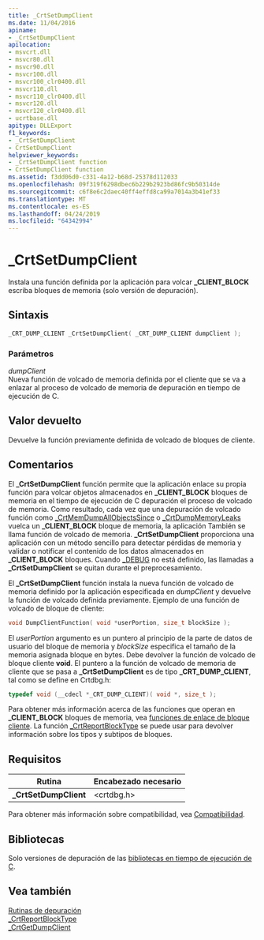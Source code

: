 ```yaml
---
title: _CrtSetDumpClient
ms.date: 11/04/2016
apiname:
- _CrtSetDumpClient
apilocation:
- msvcrt.dll
- msvcr80.dll
- msvcr90.dll
- msvcr100.dll
- msvcr100_clr0400.dll
- msvcr110.dll
- msvcr110_clr0400.dll
- msvcr120.dll
- msvcr120_clr0400.dll
- ucrtbase.dll
apitype: DLLExport
f1_keywords:
- _CrtSetDumpClient
- CrtSetDumpClient
helpviewer_keywords:
- _CrtSetDumpClient function
- CrtSetDumpClient function
ms.assetid: f3dd06d0-c331-4a12-b68d-25378d112033
ms.openlocfilehash: 09f319f6298dbec6b229b2923bd86fc9b50314de
ms.sourcegitcommit: c6f8e6c2daec40ff4effd8ca99a7014a3b41ef33
ms.translationtype: MT
ms.contentlocale: es-ES
ms.lasthandoff: 04/24/2019
ms.locfileid: "64342994"
---
```

# <a name="crtsetdumpclient"></a>_CrtSetDumpClient

Instala una función definida por la aplicación para volcar **_CLIENT_BLOCK** escriba bloques de memoria (solo versión de depuración).

## <a name="syntax"></a>Sintaxis

```C
_CRT_DUMP_CLIENT _CrtSetDumpClient( _CRT_DUMP_CLIENT dumpClient );
```

### <a name="parameters"></a>Parámetros

*dumpClient*<br/>
Nueva función de volcado de memoria definida por el cliente que se va a enlazar al proceso de volcado de memoria de depuración en tiempo de ejecución de C.

## <a name="return-value"></a>Valor devuelto

Devuelve la función previamente definida de volcado de bloques de cliente.

## <a name="remarks"></a>Comentarios

El **_CrtSetDumpClient** función permite que la aplicación enlace su propia función para volcar objetos almacenados en **_CLIENT_BLOCK** bloques de memoria en el tiempo de ejecución de C depuración el proceso de volcado de memoria. Como resultado, cada vez que una depuración de volcado función como [_CrtMemDumpAllObjectsSince](crtmemdumpallobjectssince.md) o [_CrtDumpMemoryLeaks](crtdumpmemoryleaks.md) vuelca un **_CLIENT_BLOCK** bloque de memoria, la aplicación También se llama función de volcado de memoria. **_CrtSetDumpClient** proporciona una aplicación con un método sencillo para detectar pérdidas de memoria y validar o notificar el contenido de los datos almacenados en **_CLIENT_BLOCK** bloques. Cuando [_DEBUG](../../c-runtime-library/debug.md) no está definido, las llamadas a **_CrtSetDumpClient** se quitan durante el preprocesamiento.

El **_CrtSetDumpClient** función instala la nueva función de volcado de memoria definido por la aplicación especificada en *dumpClient* y devuelve la función de volcado definida previamente. Ejemplo de una función de volcado de bloque de cliente:

```C
void DumpClientFunction( void *userPortion, size_t blockSize );
```

El *userPortion* argumento es un puntero al principio de la parte de datos de usuario del bloque de memoria y *blockSize* especifica el tamaño de la memoria asignada bloque en bytes. Debe devolver la función de volcado de bloque cliente **void**. El puntero a la función de volcado de memoria de cliente que se pasa a **_CrtSetDumpClient** es de tipo **_CRT_DUMP_CLIENT**, tal como se define en Crtdbg.h:

```C
typedef void (__cdecl *_CRT_DUMP_CLIENT)( void *, size_t );
```

Para obtener más información acerca de las funciones que operan en **_CLIENT_BLOCK** bloques de memoria, vea [funciones de enlace de bloque cliente](/visualstudio/debugger/client-block-hook-functions). La función [_CrtReportBlockType](crtreportblocktype.md) se puede usar para devolver información sobre los tipos y subtipos de bloques.

## <a name="requirements"></a>Requisitos

|Rutina|Encabezado necesario|
|-------------|---------------------|
|**_CrtSetDumpClient**|\<crtdbg.h>|

Para obtener más información sobre compatibilidad, vea [Compatibilidad](../../c-runtime-library/compatibility.md).

## <a name="libraries"></a>Bibliotecas

Solo versiones de depuración de las [bibliotecas en tiempo de ejecución de C](../../c-runtime-library/crt-library-features.md).

## <a name="see-also"></a>Vea también

[Rutinas de depuración](../../c-runtime-library/debug-routines.md)<br/>
[_CrtReportBlockType](crtreportblocktype.md)<br/>
[_CrtGetDumpClient](crtgetdumpclient.md)<br/>
